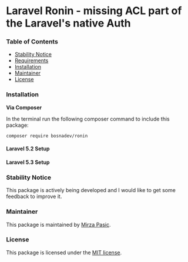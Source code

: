 # Laravel Ronin - missing ACL part of the Laravel's native Auth

### Table of Contents

- [Stability Notice](#stability-notice)
- [Requirements](#requirements)
- [Installation](#installation)
- [Maintainer](#maintainer)
- [License](#license)

### Installation

**Via Composer**

In the terminal run the following composer command to include this package:

```shell
composer require bosnadev/ronin
```

#### Laravel 5.2 Setup

#### Laravel 5.3 Setup

### Stability Notice

This package is actively being developed and I would like to get some feedback to improve it. 

### Maintainer

This package is maintained by [Mirza Pasic](http://bosnadev.com).

### License

This package is licensed under the [MIT license](https://github.com/bosnadev/ronin/blob/master/LICENSE).